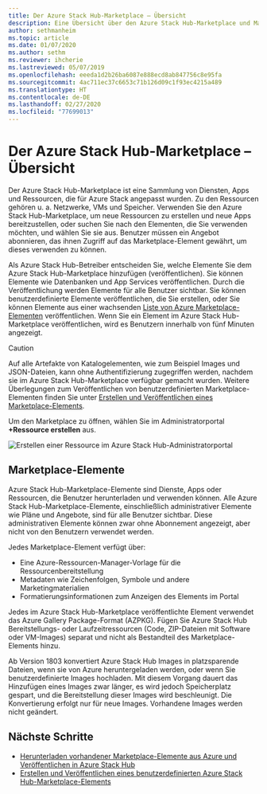 ```yaml
---
title: Der Azure Stack Hub-Marketplace – Übersicht
description: Eine Übersicht über den Azure Stack Hub-Marketplace und Marketplace-Elemente.
author: sethmanheim
ms.topic: article
ms.date: 01/07/2020
ms.author: sethm
ms.reviewer: ihcherie
ms.lastreviewed: 05/07/2019
ms.openlocfilehash: eeeda1d2b26ba6087e888ecd8ab847756c8e95fa
ms.sourcegitcommit: 4ac711ec37c6653c71b126d09c1f93ec4215a489
ms.translationtype: HT
ms.contentlocale: de-DE
ms.lasthandoff: 02/27/2020
ms.locfileid: "77699013"
---
```

# <a name="azure-stack-hub-marketplace-overview"></a>Der Azure Stack Hub-Marketplace – Übersicht

Der Azure Stack Hub-Marketplace ist eine Sammlung von Diensten, Apps und Ressourcen, die für Azure Stack angepasst wurden. Zu den Ressourcen gehören u. a. Netzwerke, VMs und Speicher. Verwenden Sie den Azure Stack Hub-Marketplace, um neue Ressourcen zu erstellen und neue Apps bereitzustellen, oder suchen Sie nach den Elementen, die Sie verwenden möchten, und wählen Sie sie aus. Benutzer müssen ein Angebot abonnieren, das ihnen Zugriff auf das Marketplace-Element gewährt, um dieses verwenden zu können.

Als Azure Stack Hub-Betreiber entscheiden Sie, welche Elemente Sie dem Azure Stack Hub-Marketplace hinzufügen (veröffentlichen). Sie können Elemente wie Datenbanken und App Services veröffentlichen. Durch die Veröffentlichung werden Elemente für alle Benutzer sichtbar. Sie können benutzerdefinierte Elemente veröffentlichen, die Sie erstellen, oder Sie können Elemente aus einer wachsenden [Liste von Azure Marketplace-Elementen](azure-stack-marketplace-azure-items.md) veröffentlichen. Wenn Sie ein Element im Azure Stack Hub-Marketplace veröffentlichen, wird es Benutzern innerhalb von fünf Minuten angezeigt.

> [!CAUTION]  
> Auf alle Artefakte von Katalogelementen, wie zum Beispiel Images und JSON-Dateien, kann ohne Authentifizierung zugegriffen werden, nachdem sie im Azure Stack Hub-Marketplace verfügbar gemacht wurden. Weitere Überlegungen zum Veröffentlichen von benutzerdefinierten Marketplace-Elementen finden Sie unter [Erstellen und Veröffentlichen eines Marketplace-Elements](azure-stack-create-and-publish-marketplace-item.md).

Um den Marketplace zu öffnen, wählen Sie im Administratorportal **+Ressource erstellen** aus.

![Erstellen einer Ressource im Azure Stack Hub-Administratorportal](media/azure-stack-marketplace/marketplace1.png)

## <a name="marketplace-items"></a>Marketplace-Elemente

Azure Stack Hub-Marketplace-Elemente sind Dienste, Apps oder Ressourcen, die Benutzer herunterladen und verwenden können. Alle Azure Stack Hub-Marketplace-Elemente, einschließlich administrativer Elemente wie Pläne und Angebote, sind für alle Benutzer sichtbar. Diese administrativen Elemente können zwar ohne Abonnement angezeigt, aber nicht von den Benutzern verwendet werden.

Jedes Marketplace-Element verfügt über:

* Eine Azure-Ressourcen-Manager-Vorlage für die Ressourcenbereitstellung
* Metadaten wie Zeichenfolgen, Symbole und andere Marketingmaterialien
* Formatierungsinformationen zum Anzeigen des Elements im Portal

Jedes im Azure Stack Hub-Marketplace veröffentlichte Element verwendet das Azure Gallery Package-Format (AZPKG). Fügen Sie Azure Stack Hub Bereitstellungs- oder Laufzeitressourcen (Code, ZIP-Dateien mit Software oder VM-Images) separat und nicht als Bestandteil des Marketplace-Elements hinzu.

Ab Version 1803 konvertiert Azure Stack Hub Images in platzsparende Dateien, wenn sie von Azure heruntergeladen werden, oder wenn Sie benutzerdefinierte Images hochladen. Mit diesem Vorgang dauert das Hinzufügen eines Images zwar länger, es wird jedoch Speicherplatz gespart, und die Bereitstellung dieser Images wird beschleunigt. Die Konvertierung erfolgt nur für neue Images. Vorhandene Images werden nicht geändert.

## <a name="next-steps"></a>Nächste Schritte

* [Herunterladen vorhandener Marketplace-Elemente aus Azure und Veröffentlichen in Azure Stack Hub](azure-stack-download-azure-marketplace-item.md)  
* [Erstellen und Veröffentlichen eines benutzerdefinierten Azure Stack Hub-Marketplace-Elements](azure-stack-create-and-publish-marketplace-item.md)
